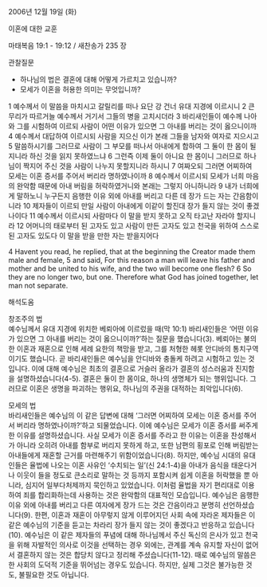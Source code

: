 2006년 12월 19일 (화)

이혼에 대한 교훈



마태복음 19:1 - 19:12 / 새찬송가 235 장


관찰질문
- 하나님의 법은 결혼에 대해 어떻게 가르치고 있습니까?
- 모세가 이혼을 허용한 의미는 무엇입니까?

1 예수께서 이 말씀을 마치시고 갈릴리를 떠나 요단 강 건너 유대 지경에 이르시니 2 큰 무리가 따르거늘 예수께서 거기서 그들의 병을 고치시더라 3 바리새인들이 예수께 나아와 그를 시험하여 이르되 사람이 어떤 이유가 있으면 그 아내를 버리는 것이 옳으니이까 4 예수께서 대답하여 이르시되 사람을 지으신 이가 본래 그들을 남자와 여자로 지으시고 5 말씀하시기를 그러므로 사람이 그 부모를 떠나서 아내에게 합하여 그 둘이 한 몸이 될지니라 하신 것을 읽지 못하였느냐 6 그런즉 이제 둘이 아니요 한 몸이니 그러므로 하나님이 짝지어 주신 것을 사람이 나누지 못할지니라 하시니 7 여짜오되 그러면 어찌하여 모세는 이혼 증서를 주어서 버리라 명하였나이까 8 예수께서 이르시되 모세가 너희 마음의 완악함 때문에 아내 버림을 허락하였거니와 본래는 그렇지 아니하니라 9 내가 너희에게 말하노니 누구든지 음행한 이유 외에 아내를 버리고 다른 데 장가 드는 자는 간음함이니라 10 제자들이 이르되 만일 사람이 아내에게 이같이 할진대 장가 들지 않는 것이 좋겠나이다 11 예수께서 이르시되 사람마다 이 말을 받지 못하고 오직 타고난 자라야 할지니라 12 어머니의 태로부터 된 고자도 있고 사람이 만든 고자도 있고 천국을 위하여 스스로 된 고자도 있도다 이 말을 받을 만한 자는 받을지어다  

4  Havent you read, he replied, that at the beginning the Creator made them male and female, 5  and said, For this reason a man will leave his father and mother and be united to his wife, and the two will become one flesh? 6  So they are no longer two, but one. Therefore what God has joined together, let man not separate.

해석도움





창조주의 법  
예수님께서 유대 지경에 위치한 베뢰아에 이르렀을 때(막 10:1) 바리새인들은 ‘어떤 이유가 있으면 그 아내를 버리는 것이 옳으니이까?’하는 질문을 했습니다(3). 베뢰아는 불의한 이혼과 재혼으로 인해 세례 요한의 책망을 받고, 그를 처형한 헤롯 안디바의 통치구역이기도 했습니다. 곧 바리새인들은 예수님을 안디바와 충돌케 하려고 시험하고 있는 것입니다. 이에 대해 예수님은 최초의 결혼으로 거슬러 올라가 결혼의 성스러움과 진지함을 설명하셨습니다(4-5). 결혼은 둘이 한 몸이요, 하나의 생명체가 되는 행위입니다. 그러므로 이혼은 생명을 파괴하는 행위요, 하나님의 주권을 대적하는 죄악입니다(6). 

모세의 법  
바리새인들은 예수님의 이 같은 답변에 대해 ‘그러면 어찌하여 모세는 이혼 증서를 주어서 버리라 명하였나이까?’하고 되물었습니다. 이에 예수님은 모세가 이혼 증서를 써주게 한 이유를 설명하셨습니다. 사실 모세가 이혼 증서를 주라고 한 이유는 이혼을 찬성해서가 아니라 오히려 아내를 함부로 버리지 못하게 하고, 또한 남편의 횡포로 인해 버림받는 아내들에게 재혼할 근거를 마련해주기 위함이었습니다(8). 하지만, 예수님 시대의 유대인들은 율법에 나오는 이혼 사유인 ‘수치되는 일’(신 24:1-4)을 아내가 음식을 태운다거나 이웃이 들을 정도로 큰소리로 말하는 것 등까지 포함시켜 쉽게 이혼을 허락했을 뿐 아니라, 심지어 일부다처제까지 묵인하고 있었습니다. 이처럼 율법을 자기 편리대로 이용하여 죄를 합리화하는데 사용하는 것은 완악함의 대표적인 모습입니다. 예수님은 음행한 이유 외에 아내를 버리고 다른 여자에게 장가 드는 것은 간음이라고 분명히 선언하셨습니다(9). 한편, 이혼과 재혼이 아무렇지 않게 이루어지던 사회 속에 자라온 제자들은 이 같은 예수님의 기준을 듣고는 차라리 장가 들지 않는 것이 좋겠다고 반응하고 있습니다(10). 예수님은 이 같은 제자들의 푸념에 대해 하나님께서 주신 독신의 은사가 있고 천국을 위해 자발적인 의사로 이것을 선택하는 경우 외에는, 관계를 계속 유지할 자신이 없어서 결혼하지 않는 것은 합당치 않다고 정리해 주셨습니다(11-12). 때로 예수님의 말씀은 한 사회의 도덕적 기준을 뛰어넘는 경우도 있습니다. 하지만, 실제 그것은 불가능한 것도, 불필요한 것도 아닙니다.